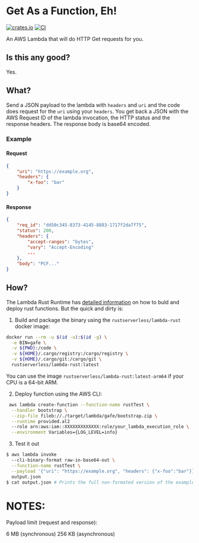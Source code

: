 # Get As a Function, Eh!

[![crates.io](https://img.shields.io/crates/v/gafe.svg)](https://crates.io/crates/gafe)
[![CI](https://github.com/pietro/gafe/actions/workflows/ci.yml/badge.svg)](https://github.com/pietro/gafe/actions/workflows/ci.yml)

An AWS Lambda that will do HTTP Get requests for you.

## Is this any good?

Yes.

## What?

Send a JSON payload to the lambda with `headers` and `uri` and the code does request for the `uri` using your `headers`. You get back a JSON with the AWS Request ID of the lambda invocation, the HTTP status and the response headers. The response body is base64 encoded.

### Example

#### Request

```json
{
	"uri": "https://example.org",
	"headers": {
		"x-foo": "bar"
	}
}
```

#### Response

``` json
{
	"req_id": "dd50c345-8373-4145-8883-1717f2da7f75",
	"status": 200,
	"headers": {
		"accept-ranges": "bytes",
		"vary": "Accept-Encoding"
        ...
	},
	"body": "PCF..."
}
```

## How?

The Lambda Rust Runtime has [detailed information](https://github.com/awslabs/aws-lambda-rust-runtime#building-and-deploying-your-lambda-functions) on how to buld and deploy rust functions. But the quick and dirty is:

1. Build and package the binary using the `rustserverless/lambda-rust` docker image:

``` bash
docker run --rm -u $(id -u):$(id -g) \
  -e BIN=gafe \
  -v ${PWD}:/code \
  -v ${HOME}/.cargo/registry:/cargo/registry \
  -v ${HOME}/.cargo/git:/cargo/git \
  rustserverless/lambda-rust:latest
```

You can use the image `rustserverless/lambda-rust:latest-arm64` if your CPU is a 64-bit ARM.

2. Deploy function using the AWS CLI:

``` bash
 aws lambda create-function --function-name rustTest \
  --handler bootstrap \
  --zip-file fileb://./target/lambda/gafe/bootstrap.zip \
  --runtime provided.al2
  --role arn:aws:iam::XXXXXXXXXXXXX:role/your_lambda_execution_role \
  --environment Variables={LOG_LEVEL=info}
```

3. Test it out

``` bash
$ aws lambda invoke
  --cli-binary-format raw-in-base64-out \
  --function-name rustTest \
  --payload '{"uri": "https://example.org", "headers": {"x-foo":"bar"}}' \
  output.json
$ cat output.json # Prints the full non-formated version of the example response from above
```



# NOTES:

Payload limit (request and response):

6 MB (synchronous)
256 KB (asynchronous)
